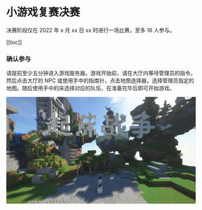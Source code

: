 # 小游戏复赛决赛

决赛阶段仅在 2022 年 x 月 xx 日 xx 时进行一场比赛，至多 16 人参与。

<!-- 08/25/2021 晚更新：决赛选手列表已发布，请 [_点此查看 >>>_](./players/final.html) -->

[[toc]]

### 确认参与

请提前至少五分钟进入游戏服务器。游戏开始前，请在大厅内等待管理员的指令，然后点击大厅的 NPC 或使用手中的指南针，点击地图选择器，选择管理员指定的地图。随后使用手中的床选择对应的队伍，在准备完毕后即可开始游戏。

![Lobby View](./assets/lobby-view.png)
